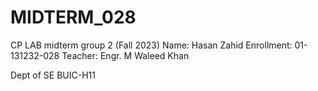 # MIDTERM_028
CP LAB midterm group 2 (Fall 2023)
Name: Hasan Zahid
Enrollment: 01-131232-028
Teacher: Engr. M Waleed Khan






Dept of SE BUIC-H11
